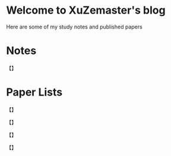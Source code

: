# Welcome to XuZemaster's blog

Here are some of my study notes and published papers

# Notes

【】

# Paper Lists

【】

【】

【】

【】

